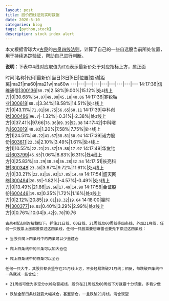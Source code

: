 ```yaml
---
layout: post
title: 股价四线法则实时数据
date: 2020-5-10
categories: blog
tags: [python,stock]
description: stock index alert
---
```



本文根据雪球大v[古泉](https://xueqiu.com/u/7148646888)的[古泉四线法则](https://xueqiu.com/7148646888/130498192)，计算了自己的一些自选股当前所处位置，用于持续追踪验证，帮助自己进行判断。

**说明**：下表中4线对应取值为`红色`表示最新价处于对应指标上方，属正面

时间|名称|代码|最新价|当日|3日|5日|位置|变动|距离|ma21|ma60|ma21w|ma60w
---|---|---|---|---|---|---|---|---
14:17:36|信维通信|[300136](https://xueqiu.com/S/SZ300136)|`60.79`|2.58%|9.00%|15.12%|处`4`线上方|0|30.68%|`54.07`|`49.00`|`45.18`|`40.06`
14:17:36|寒锐钴业|[300618](https://xueqiu.com/S/SZ300618)|`88.3`|3.34%|18.58%|14.51%|处`4`线上方|0|43.11%|`71.01`|`60.75`|`56.65`|`60.11`
14:17:39|中科创达|[300496](https://xueqiu.com/S/SZ300496)|`96.7`|-1.32%|-0.31%|-2.38%|处`3`线上方|0|37.41%|97.66|`76.36`|`69.39`|`52.38`
14:17:42|中科曙光|[603019](https://xueqiu.com/S/SH603019)|`48.03`|1.20%|7.58%|7.75%|处`4`线上方|1|24.51%|`46.22`|`41.67`|`38.81`|`30.94`
14:17:39|诺力股份|[603611](https://xueqiu.com/S/SH603611)|`22.36`|2.10%|3.49%|1.61%|处`4`线上方|1|10.55%|`22.21`|`21.37`|`19.88`|`17.97`
14:17:49|华友钴业|[603799](https://xueqiu.com/S/SH603799)|`46.93`|1.06%|8.83%|6.31%|处`4`线上方|0|25.83%|`43.29`|`38.58`|`36.28`|`32.54`
14:17:51|长亮科技|[300348](https://xueqiu.com/S/SZ300348)|`23.86`|3.97%|9.72%|11.61%|处`4`线上方|0|33.21%|`22.01`|`18.93`|`17.85`|`14.49`
14:17:54|盛天网络|[300494](https://xueqiu.com/S/SZ300494)|`20.55`|-1.82%|-4.57%|-0.49%|处`3`线上方|0|13.49%|21.86|`19.66`|`17.49`|`14.90`
14:17:58|金证股份|[600446](https://xueqiu.com/S/SH600446)|`19.82`|0.35%|1.72%|1.16%|处`3`线上方|0|2.12%|20.85|`19.01`|`18.32`|`19.64`
14:18:00|赢时胜|[300377](https://xueqiu.com/S/SZ300377)|`10.03`|0.40%|3.29%|2.99%|处`2`线上方|0|0.76%|10.04|`9.42`|`9.70`|10.76

```
古泉4线法则的精髓如下。抓住21日线、60日线、21周线及60周线等四条线，外加21月线，任何一只股票上涨都要穿过这四条线，任何一只股票要想爆雷也要先下穿过这四条线：

+ 当股价爬上四条线中的两条可以少量建仓

+ 爬上四条线中的三条可以加大仓位

+ 爬上四条线中的四条可以全仓

任何一只大牛，其股价都会坚守在21月线上方，不会轻易跌破21月线；相反，每跌破四条线中一条就减一些仓位：

+ 21周线可做为多空分水岭及警戒线，股价在21周线及60周线下方就要十分慎重，多看少做

+ 跌破全部四条线就要大幅减仓，甚至清仓，一旦跌破21月线，清仓观望
```